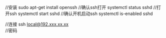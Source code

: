 //安装
sudo apt-get install openssh
//确认ssh打开
systemctl status sshd
//打开ssh
systemctl start sshd 
//确认开机启动ssh
systemctl is-enabled sshd

//连接
ssh local@192.xxx.xx.xx  
//密码
